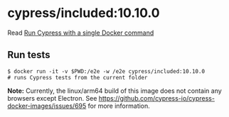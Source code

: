 <!--
WARNING: this file was autogenerated by generate-included-image.js using

    npm run add:included -- 10.10.0 cypress/browsers:node16.14.2-slim-chrome100-ff99-edge
-->

# cypress/included:10.10.0

Read [Run Cypress with a single Docker command][blog post url]

## Run tests

```shell
$ docker run -it -v $PWD:/e2e -w /e2e cypress/included:10.10.0
# runs Cypress tests from the current folder
```

**Note:** Currently, the linux/arm64 build of this image does not contain any browsers except Electron. See https://github.com/cypress-io/cypress-docker-images/issues/695 for more information.

[blog post url]: https://www.cypress.io/blog/2019/05/02/run-cypress-with-a-single-docker-command/
